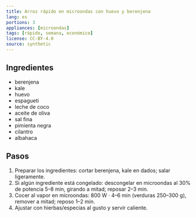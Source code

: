 ```yaml
---
title: Arroz rápido en microondas con huevo y berenjena
lang: es
portions: 3
appliances: [microondas]
tags: [rápido, semana, económico]
license: CC-BY-4.0
source: synthetic
---
```

## Ingredientes
- berenjena
- kale
- huevo
- espagueti
- leche de coco
- aceite de oliva
- sal fina
- pimienta negra
- cilantro
- albahaca

## Pasos
1. Preparar los ingredientes: cortar berenjena, kale en dados; salar ligeramente.
2. Si algún ingrediente está congelado: descongelar en microondas al 30% de potencia 5–8 min, girando a mitad; reposar 2–3 min.
3. Cocer al vapor en microondas: 800 W · 4–6 min (verduras 250–300 g), remover a mitad; reposo 1–2 min.
4. Ajustar con hierbas/especias al gusto y servir caliente.
